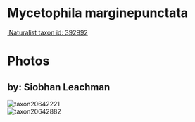 
Mycetophila marginepunctata
===========================
  
[iNaturalist taxon id: 392992](https://www.inaturalist.org/taxa/392992)
# Photos

## by: Siobhan Leachman
  
![taxon20642221](https://inaturalist-open-data.s3.amazonaws.com/photos/22649924/medium.jpeg)  
![taxon20642882](https://inaturalist-open-data.s3.amazonaws.com/photos/22650819/medium.jpeg)
